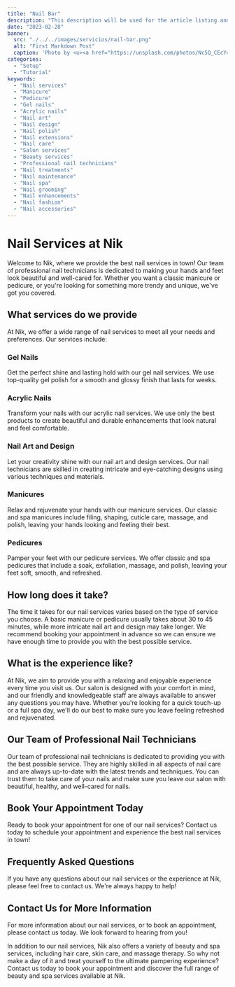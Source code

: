 ```yaml
---
title: "Nail Bar"
description: "This description will be used for the article listing and search results on Google."
date: "2023-02-28"
banner:
  src: "./../../images/servicios/nail-bar.png"
  alt: "First Markdown Post"
  caption: 'Photo by <u><a href="https://unsplash.com/photos/Nc5Q_CEcY44">Florian Olivo</a></u>'
categories:
  - "Setup"
  - "Tutorial"
keywords:
  - "Nail services"
  - "Manicure"
  - "Pedicure"
  - "Gel nails"
  - "Acrylic nails"
  - "Nail art"
  - "Nail design"
  - "Nail polish"
  - "Nail extensions"
  - "Nail care"
  - "Salon services"
  - "Beauty services"
  - "Professional nail technicians"
  - "Nail treatments"
  - "Nail maintenance"
  - "Nail spa"
  - "Nail grooming"
  - "Nail enhancements"
  - "Nail fashion"
  - "Nail accessories"
---
```


# Nail Services at Nik

Welcome to Nik, where we provide the best nail services in town! Our team of professional nail technicians is dedicated to making your hands and feet look beautiful and well-cared for. Whether you want a classic manicure or pedicure, or you're looking for something more trendy and unique, we've got you covered.

## What services do we provide

At Nik, we offer a wide range of nail services to meet all your needs and preferences. Our services include:

### Gel Nails

Get the perfect shine and lasting hold with our gel nail services. We use top-quality gel polish for a smooth and glossy finish that lasts for weeks.

### Acrylic Nails

Transform your nails with our acrylic nail services. We use only the best products to create beautiful and durable enhancements that look natural and feel comfortable.

### Nail Art and Design

Let your creativity shine with our nail art and design services. Our nail technicians are skilled in creating intricate and eye-catching designs using various techniques and materials.

### Manicures

Relax and rejuvenate your hands with our manicure services. Our classic and spa manicures include filing, shaping, cuticle care, massage, and polish, leaving your hands looking and feeling their best.

### Pedicures

Pamper your feet with our pedicure services. We offer classic and spa pedicures that include a soak, exfoliation, massage, and polish, leaving your feet soft, smooth, and refreshed.

## How long does it take?

The time it takes for our nail services varies based on the type of service you choose. A basic manicure or pedicure usually takes about 30 to 45 minutes, while more intricate nail art and design may take longer. We recommend booking your appointment in advance so we can ensure we have enough time to provide you with the best possible service.

## What is the experience like?

At Nik, we aim to provide you with a relaxing and enjoyable experience every time you visit us. Our salon is designed with your comfort in mind, and our friendly and knowledgeable staff are always available to answer any questions you may have. Whether you're looking for a quick touch-up or a full spa day, we'll do our best to make sure you leave feeling refreshed and rejuvenated.

## Our Team of Professional Nail Technicians

Our team of professional nail technicians is dedicated to providing you with the best possible service. They are highly skilled in all aspects of nail care and are always up-to-date with the latest trends and techniques. You can trust them to take care of your nails and make sure you leave our salon with beautiful, healthy, and well-cared for nails.

## Book Your Appointment Today

Ready to book your appointment for one of our nail services? Contact us today to schedule your appointment and experience the best nail services in town!

## Frequently Asked Questions

If you have any questions about our nail services or the experience at Nik, please feel free to contact us. We're always happy to help!

## Contact Us for More Information

For more information about our nail services, or to book an appointment, please contact us today. We look forward to hearing from you!

In addition to our nail services, Nik also offers a variety of beauty and spa services, including hair care, skin care, and massage therapy. So why not make a day of it and treat yourself to the ultimate pampering experience? Contact us today to book your appointment and discover the full range of beauty and spa services available at Nik.
